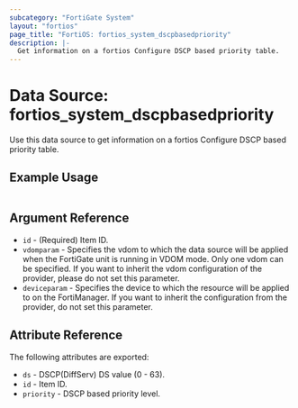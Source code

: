 ```yaml
---
subcategory: "FortiGate System"
layout: "fortios"
page_title: "FortiOS: fortios_system_dscpbasedpriority"
description: |-
  Get information on a fortios Configure DSCP based priority table.
---
```


# Data Source: fortios_system_dscpbasedpriority
Use this data source to get information on a fortios Configure DSCP based priority table.


## Example Usage

```hcl

```

## Argument Reference

* `id` - (Required) Item ID.
* `vdomparam` - Specifies the vdom to which the data source will be applied when the FortiGate unit is running in VDOM mode. Only one vdom can be specified. If you want to inherit the vdom configuration of the provider, please do not set this parameter.
* `deviceparam` - Specifies the device to which the resource will be applied to on the FortiManager. If you want to inherit the configuration from the provider, do not set this parameter.

## Attribute Reference

The following attributes are exported:

* `ds` - DSCP(DiffServ) DS value (0 - 63).
* `id` - Item ID.
* `priority` - DSCP based priority level.
